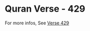 # Quran Verse - 429 

For more infos, See [Verse 429](https://www.quranbookk.com/quran/search?q=429)